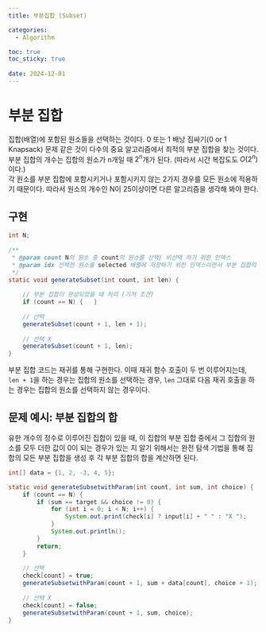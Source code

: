```yaml
---
title: 부분집합 (Subset)

categories:
  - Algorithm

toc: true
toc_sticky: true
 
date: 2024-12-01
---
```


# 부분 집합

집합(배열)에 포함된 원소들을 선택하는 것이다. 0 또는 1 배낭 짐싸기(0 or 1 Knapsack) 문제 같은 것이 다수의 중요 알고리즘에서 최적의 부분 집합을 찾는 것이다. 부분 집합의 개수는 집합의 원소가 n개일 때 $2^n$개가 된다. (따라서 시간 복잡도도 $O(2^n)$이다.)  
각 원소를 부분 집합에 포함시키거나 포함시키지 않는 2가지 경우를 모든 원소에 적용하기 때문이다. 따라서 원소의 개수인 N이 25이상이면 다른 알고리즘을 생각해 봐야 한다.

## 구현

```java
int N;
	
/**
 * @param count N의 원소 중 count의 원소를 선택/ 비선택 하기 위한 인덱스
 * @param idx 선택한 원소를 selected 배열에 저장하기 위한 인덱스이면서 부분 집합의 개수
 */
static void generateSubset(int count, int len) {
	
	// 부분 집합이 완성되었을 때 처리 (기저 조건)
	if (count == N) {	}
	
	// 선택
	generateSubset(count + 1, len + 1);
	
	// 선택 X
	generateSubset(count + 1, len);
}
```

부분 집합 코드는 재귀를 통해 구현한다. 이때 재귀 함수 호출이 두 번 이루어지는데, `len + 1`을 하는 경우는 집합의 원소를 선택하는 경우, `len` 그대로 다음 재귀 호출을 하는 경우는 집합의 원소를 선택하지 않는 경우이다.

## 문제 예시: 부분 집합의 합

유한 개수의 정수로 이루어진 집합이 있을 때, 이 집합의 부분 집합 중에서 그 집합의 원소를 모두 더한 값이 0이 되는 경우가 있는 지 알기 위해서는 완전 탐색 기법을 통해 집합의 모든 부분 집합을 생성 후 각 부분 집합의 합을 계산하면 된다.

```java
int[] data = {1, 2, -3, 4, 5};

static void generateSubsetwithParam(int count, int sum, int choice) {
	if (count == N) {
		if (sum == target && choice != 0) {
			for (int i = 0; i < N; i++) {
				System.out.print(check[i] ? input[i] + " " : "X ");
			}
			System.out.println();
		}
		return;
	}
	
	// 선택
	check[count] = true;
	generateSubsetwithParam(count + 1, sum + data[count], choice + 1);
	
	// 선택 X
	check[count] = false;
	generateSubsetwithParam(count + 1, sum, choice);
}
```